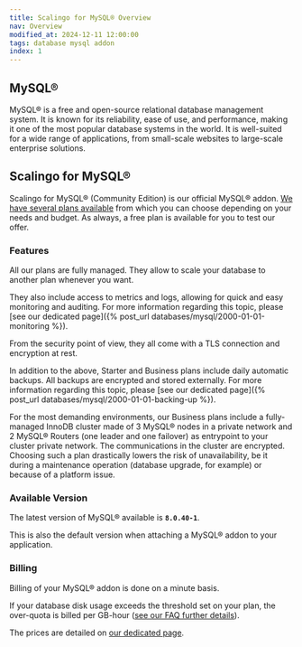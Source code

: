```yaml
---
title: Scalingo for MySQL® Overview
nav: Overview
modified_at: 2024-12-11 12:00:00
tags: database mysql addon
index: 1
---
```


## MySQL®

MySQL® is a free and open-source relational database management system. It is
known for its reliability, ease of use, and performance, making it one of the
most popular database systems in the world. It is well-suited for a wide range
of applications, from small-scale websites to large-scale enterprise solutions.


## Scalingo for MySQL®

Scalingo for MySQL® (Community Edition) is our official MySQL® addon. [We have several
plans available](https://scalingo.com/databases/mysql#database-compare)
from which you can choose depending on your needs and budget. As always, a free
plan is available for you to test our offer.

### Features

All our plans are fully managed. They allow to scale your database to another
plan whenever you want.

They also include access to metrics and logs, allowing for quick and easy
monitoring and auditing. For more information regarding this topic, please [see
our dedicated page]({% post_url databases/mysql/2000-01-01-monitoring %}).

From the security point of view, they all come with a TLS connection and
encryption at rest.

In addition to the above, Starter and Business plans include daily automatic
backups. All backups are encrypted and stored externally. For more information
regarding this topic, please [see our dedicated page]({% post_url databases/mysql/2000-01-01-backing-up %}).

For the most demanding environments, our Business plans include a fully-managed
InnoDB cluster made of 3 MySQL® nodes in a private network and 2 MySQL® Routers
(one leader and one failover) as entrypoint to your cluster private network. The
communications in the cluster are encrypted. Choosing such a plan drastically
lowers the risk of unavailability, be it during a maintenance operation
(database upgrade, for example) or because of a platform issue.

### Available Version

The latest version of MySQL® available is **`8.0.40-1`**.

This is also the default version when attaching a MySQL® addon to your
application.

### Billing

Billing of your MySQL® addon is done on a minute basis.

If your database disk usage exceeds the threshold set on your plan, the
over-quota is billed per GB-hour ([see our FAQ further details](https://scalingo.com/databases/mysql)).

The prices are detailed on
[our dedicated page](https://scalingo.com/databases/mysql).
